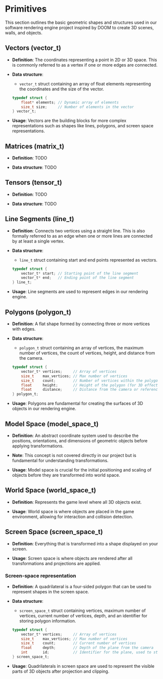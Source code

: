# Primitives

This section outlines the basic geometric shapes and structures used in our software rendering engine project inspired by DOOM to create 3D scenes, walls, and objects.

## Vectors (vector_t)

- **Definition**: The coordinates representing a point in 2D or 3D space. This is commonly referred to as a vertex if one or more edges are connected.

- **Data structure**:
  - `vector_t` struct containing an array of float elements representing the coordinates and the size of the vector.

  ```c
  typedef struct {
      float* elements; // Dynamic array of elements
      size_t size;     // Number of elements in the vector
  } vector_t;
  ```

- **Usage**: Vectors are the building blocks for more complex representations such as shapes like lines, polygons, and screen space representations.

## Matrices (matrix_t)

- **Definition**: TODO

- **Data structure**: TODO

## Tensors (tensor_t)

- **Definition**: TODO

- **Data structure**: TODO

## Line Segments (line_t)

- **Definition**: Connects two vertices using a straight line. This is also formally referred to as an edge when one or more lines are connected by at least a single vertex.

- **Data structure**:
  - `line_t` struct containing start and end points represented as vectors.

  ```c
  typedef struct {
      vector_t* start; // Starting point of the line segment
      vector_t* end;   // Ending point of the line segment
  } line_t;
  ```

- **Usage**: Line segments are used to represent edges in our rendering engine.

## Polygons (polygon_t)

- **Definition**: A flat shape formed by connecting three or more vertices with edges.

- **Data structure**:
  - `polygon_t` struct containing an array of vertices, the maximum number of vertices, the count of vertices, height, and distance from the camera.

  ```c
  typedef struct {
      vector_t* vertices;     // Array of vertices
      size_t    max_vertices; // Max number of vertices
      size_t    count;        // Number of vertices within the polygon
      float     height;       // Height of the polygon (for 3D effects)
      float     distance;     // Distance from the camera or reference point
  } polygon_t;
  ```

- **Usage**: Polygons are fundamental for creating the surfaces of 3D objects in our rendering engine.

## Model Space (model_space_t)

- **Definition**: An abstract coordinate system used to describe the positions, orientations, and dimensions of geometric objects before applying transformations.

- **Note**: This concept is not covered directly in our project but is fundamental for understanding transformations.

- **Usage**: Model space is crucial for the initial positioning and scaling of objects before they are transformed into world space.

## World Space (world_space_t)

- **Definition**: Represents the game level where all 3D objects exist.

- **Usage**: World space is where objects are placed in the game environment, allowing for interaction and collision detection.

## Screen Space (screen_space_t)

- **Definition**: Everything that is transformed into a shape displayed on your screen.

- **Usage**: Screen space is where objects are rendered after all transformations and projections are applied.

### Screen-space representation

- **Definition**: A quadrilateral is a four-sided polygon that can be used to represent shapes in the screen space.

- **Data structure**:
  - `screen_space_t` struct containing vertices, maximum number of vertices, current number of vertices, depth, and an identifier for storing polygon information.

  ```c
  typedef struct {
      vector_t* vertices;     // Array of vertices
      size_t    max_vertices; // Max number of vertices
      size_t    count;        // Current number of vertices
      float     depth;        // Depth of the plane from the camera
      int       id;           // Identifier for the plane, used to store polygon info
  } screen_space_t;
  ```

- **Usage**: Quadrilaterals in screen space are used to represent the visible parts of 3D objects after projection and clipping.
